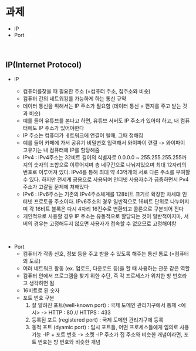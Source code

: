 # 과제
   
* IP
* Port

<br>

## IP(Internet Protocol)

* IP

    * 컴퓨터를찾을 때 필요한 주소 (=컴퓨터 주소, 집주소와 비슷)
    * 컴퓨터 간의 네트워킹를 가능하게 하는 통신 규약
    * 데이터 통신을 위해서는 IP 주소가 필요함 (데이터 통신 = 편지를 주고 받는 것과 비슷)
    * 예를 들어 유튜브를 본다고 하면, 유튜브 서버도 IP 주소가 있어야 하고, 내 컴퓨터에도 IP 주소가 있어야한다
    * IP 주소는 컴퓨터가 ㅔ트워크에 연결이 될때, 그때 정해짐
    * 예를 들어 카페에 가서 공유기 비밀변호 입력해서 와이파이 련결 -> 와이파이 고유기는 내 컴퓨터에 IP를 할당해줌
    * IPv4 : IPv4주소는 32비트 길이의 식별자로 0.0.0.0 ~ 255.255.255.255까지의 숫자의 조합으로 이루어지며 총 네구간으로 나눠져있으며 최대 12자리의 번호로 이루어져 있다. IPv4를 통해 최대 약 43억개의 서로 다른 주소를 부여할 수 있다. 하지만 전세계 공용으로 사용되며 인터넷 사용자수가 급증하면서 Pv4주소가 고갈될 문제에 처해있다
    * IPv6 : IPv6주소는 기존의 IPv4주소체계를 128비트 크기로 확장한 차세대 인터넷 프로토콜 주소이다. IPv6주소의 경우 일반적으로 16비트 단위로 나누어지며 각 16비트 블록은 다시 4자리 16진수로 변환되고 콜론으로 구분되어 진다
    * 개인적으로 사용할 경우 IP 주소는 유동적으로 할당되는 것이 일반적이지마, 서버의 경우는 고정해두지 않으면 사용자가 접속할 수  없으므로 고정해야함

<br>

* Port
    * 컴퓨터가 각종 신호, 정보 등을 주고 받을 수 있도록 해주는 통신 통로 (=컴퓨터의 도로)
    * 여러 네트워크 활동 (ex. 업로드, 다운로드 등)을 할 때 사용하는 관문 같은 역할
    * 컴퓨터 안에서 프로그램을 찾기 위한 수단, 즉 각 프로세스가 위치한 방 번호라고 생각하면 됨
    * 16비트로 된 숫자
    * 포트 번호 구분
        1. 잘 알려진 포트(well-known port) : 국제 도메인 관리기구에서 통제
        <예시> -> HTTP : 80 // HTTPS : 433
        2. 등록된 포트 (registered port) : 국제 도메인 관리기구에 등록
        3. 동적 포트 (dyamic port) : 임시 포트들, 어떤 프로세스들에게 임의로 사용 가능
            -IP + 포트 번호 -> 소켓
            -IP 주소가 집 주소와 비슷한 개념이라면, 포트 번호는 방 번호와 비슷한 개념
